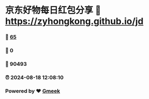 # 京东好物每日红包分享 :link: https://zyhongkong.github.io/jd 
### :page_facing_up: [65](https://zyhongkong.github.io/jd/tag.html) 
### :speech_balloon: 0 
### :hibiscus: 90493 
### :alarm_clock: 2024-08-18 12:08:10 
### Powered by :heart: [Gmeek](https://github.com/Meekdai/Gmeek)
